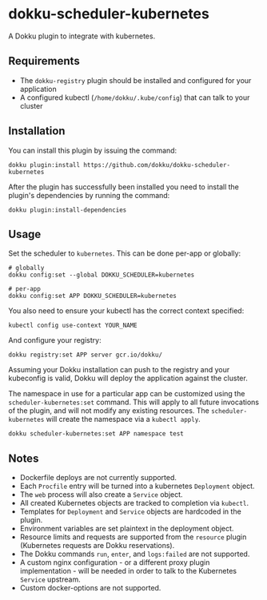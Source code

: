 # dokku-scheduler-kubernetes

A Dokku plugin to integrate with kubernetes.

## Requirements

- The `dokku-registry` plugin should be installed and configured for your application
- A configured kubectl (`/home/dokku/.kube/config`) that can talk to your cluster

## Installation

You can install this plugin by issuing the command:

```shell
dokku plugin:install https://github.com/dokku/dokku-scheduler-kubernetes
```

After the plugin has successfully been installed you need to install the plugin's dependencies by running the command:

```shell
dokku plugin:install-dependencies
```

## Usage

Set the scheduler to `kubernetes`. This can be done per-app or globally:

```shell
# globally
dokku config:set --global DOKKU_SCHEDULER=kubernetes

# per-app
dokku config:set APP DOKKU_SCHEDULER=kubernetes
```

You also need to ensure your kubectl has the correct context specified:

```shell
kubectl config use-context YOUR_NAME
```

And configure your registry:

```shell
dokku registry:set APP server gcr.io/dokku/
```

Assuming your Dokku installation can push to the registry and your kubeconfig is valid, Dokku will deploy the application against the cluster.

The namespace in use for a particular app can be customized using the `scheduler-kubernetes:set` command. This will apply to all future invocations of the plugin, and will not modify any existing resources. The `scheduler-kubernetes` will create the namespace via a `kubectl apply`.

```shell
dokku scheduler-kubernetes:set APP namespace test
```

## Notes

- Dockerfile deploys are not currently supported.
- Each `Procfile` entry will be turned into a kubernetes `Deployment` object.
- The `web` process will also create a `Service` object.
- All created Kubernetes objects are tracked to completion via `kubectl`.
- Templates for `Deployment` and `Service` objects are hardcoded in the plugin.
- Environment variables are set plaintext in the deployment object.
- Resource limits and requests are supported from the `resource` plugin (Kubernetes requests are Dokku reservations).
- The Dokku commands `run`, `enter`, and `logs:failed` are not supported.
- A custom nginx configuration - or a different proxy plugin implementation - will be needed in order to talk to the Kubernetes `Service` upstream.
- Custom docker-options are not supported.
